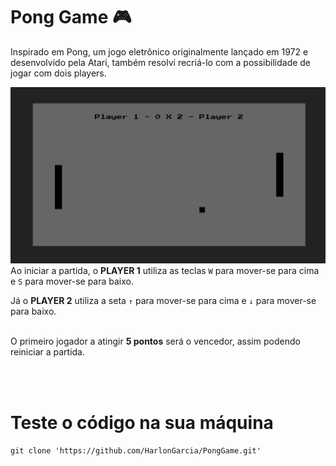 
# Pong Game 🎮

Inspirado em Pong, um jogo eletrônico originalmente lançado em 1972 e desenvolvido pela Atari, também resolvi recriá-lo com a possibilidade de jogar com dois players. 

![Pong Game](assets/images/pong.png)
Ao iniciar a partida, o **PLAYER 1** utiliza as teclas `W` para mover-se para cima e  `S` para mover-se para baixo.

Já o **PLAYER 2** utiliza a seta `↑` para mover-se para cima e  `↓` para mover-se para baixo.
<br><br>

O primeiro jogador a atingir **5 pontos** será o vencedor, assim podendo reiniciar a partida.

<br><br>
# Teste o código na sua máquina 
```git clone 'https://github.com/HarlonGarcia/PongGame.git'```